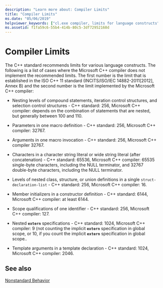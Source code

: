 ```yaml
---
description: "Learn more about: Compiler Limits"
title: "Compiler Limits"
ms.date: "05/06/2019"
helpviewer_keywords: ["cl.exe compiler, limits for language constructs"]
ms.assetid: f1fa59c6-55b4-414b-80c5-3df72952160d
---
```

# Compiler Limits

The C++ standard recommends limits for various language constructs. The following is a list of cases where the Microsoft C++ compiler does not implement the recommended limits. The first number is the limit that is established in the ISO C++ 11 standard (INCITS/ISO/IEC 14882-2011[2012], Annex B) and the second number is the limit implemented by the Microsoft C++ compiler:

- Nesting levels of compound statements, iteration control structures, and selection control structures - C++ standard: 256, Microsoft C++ compiler: depends on the combination of statements that are nested, but generally between 100 and 110.

- Parameters in one macro definition - C++ standard: 256, Microsoft C++ compiler: 32767.

- Arguments in one macro invocation - C++ standard: 256, Microsoft C++ compiler 32767.

- Characters in a character string literal or wide string literal (after concatenation) - C++ standard: 65536, Microsoft C++ compiler: 65535 single-byte characters, including the NULL terminator, and 32767 double-byte characters, including the NULL terminator.

- Levels of nested class, structure, or union definitions in a single `struct-declaration-list` - C++ standard: 256, Microsoft C++ compiler: 16.

- Member initializers in a constructor definition - C++ standard: 6144, Microsoft C++ compiler: at least 6144.

- Scope qualifications of one identifier - C++ standard: 256, Microsoft C++ compiler: 127.

- Nested **`extern`** specifications - C++ standard: 1024, Microsoft C++ compiler: 9 (not counting the implicit **`extern`** specification in global scope, or 10, if you count the implicit **`extern`** specification in global scope..

- Template arguments in a template declaration - C++ standard: 1024, Microsoft C++ compiler: 2046.

## See also

[Nonstandard Behavior](../cpp/nonstandard-behavior.md)
